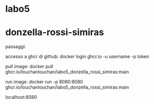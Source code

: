 # labo5
# donzella-rossi-simiras


passaggi:

accesso a ghcr di github:
docker login ghcr.io -u username -p token

pull image:
docker pull ghcr.io/louchanlouchan/labo5_donzella_rossi_simiras:main 

run image:
docker run -p 8080:8080 ghcr.io/louchanlouchan/labo5_donzella_rossi_simiras:main 

localhost:8080
